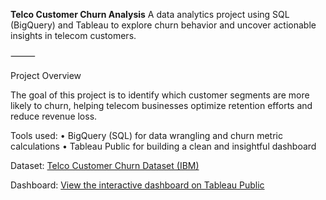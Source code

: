 **Telco Customer Churn Analysis**
A data analytics project using SQL (BigQuery) and Tableau to explore churn behavior and uncover actionable insights in telecom customers.

⸻

Project Overview

The goal of this project is to identify which customer segments are more likely to churn, helping telecom businesses optimize retention efforts and reduce revenue loss.

Tools used:
	•	BigQuery (SQL) for data wrangling and churn metric calculations
	•	Tableau Public for building a clean and insightful dashboard

Dataset: [Telco Customer Churn Dataset (IBM) ](https://www.kaggle.com/datasets/blastchar/telco-customer-churn)

Dashboard: [View the interactive dashboard on Tableau Public](https://public.tableau.com/app/profile/rui.campos/viz/TelcoCustomerChurn_17527704752860/Dashboard1)

